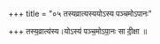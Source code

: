 +++
title = "०५ तस्यव्रात्यस्ययोऽस्य पञ्चमोऽपानः"

+++
तस्य॒व्रात्य॑स्य।योऽस्य॑ पञ्च॒मोऽपा॒नः सा दी॒क्षा ॥